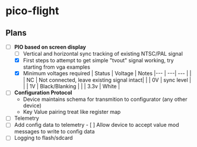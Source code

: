# pico-flight




## Plans
  - [ ] **PIO based on screen display**
    - [ ] Vertical and horizontal sync tracking of existing NTSC/PAL signal
    - [x] First steps to attempt to get simple "tvout" signal working, try starting from vga examples
    - [x] Minimum voltages required
       | Status | Voltage | Notes
       |--- | ---| --- |
       |  | NC | Not connected, leave existing signal intact|
       |  | 0V | sync level |
       |  | 1V | Black/Blanking  |
       |  | 3.3v | White |
       
  - [ ] **Configuration Protocol**
    * Device maintains schema for transmition to configurator (any other device)
    * Key Value pairing treat like register map
  - [ ] Telemetry
   - [ ] Add config data to telemetry
    - [ ] Allow device to accept value mod messages to write to config data
   - [ ] Logging to flash/sdcard
